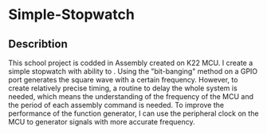 # Simple-Stopwatch
## Describtion
This school project is codded in Assembly created on K22 MCU. I create a simple stopwatch with ability to . Using the "bit-banging" method on a GPIO port generates the square wave with a certain frequency. However, to create relatively precise timing, a routine to delay the whole system is needed, which means the understanding of the frequency of the MCU and the period of each assembly command is needed. To improve the performance of the function generator, I can use the peripheral clock on the MCU to generator signals with more accurate frequency.
